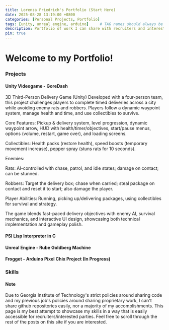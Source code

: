 ```yaml
---
title: Lorenza Friedrich's Portfolio (Start Here)
date: 2025-08-28 13:19:00 +0800
categories: [Personal Projects, Portfolio]
tags: [unity, unreal engine, arduino]     # TAG names should always be lowercase
description: Portfolio of work I can share with recruiters and interested parties 
pin: true
---
```


# Welcome to my Portfolio! 

### Projects

#### Unity Videogame - GoreDash
3D Third-Person Delivery Game (Unity)
Developed with a four-person team, this project challenges players to complete timed deliveries across a city while avoiding enemy rats and robbers. Players follow a dynamic waypoint system, manage health and time, and use collectibles to survive.

Core Features: Pickup & delivery system, level progression, dynamic waypoint arrow, HUD with health/timer/objectives, start/pause menus, options (volume, restart, game over), and loading screens.

Collectibles: Health packs (restore health), speed boosts (temporary movement increase), pepper spray (stuns rats for 10 seconds).

Enemies:

Rats: AI-controlled with chase, patrol, and idle states; damage on contact; can be stunned.

Robbers: Target the delivery box; chase when carried; steal package on contact and reset it to start; also damage the player.

Player Abilities: Running, picking up/delivering packages, using collectibles for survival and strategy.

The game blends fast-paced delivery objectives with enemy AI, survival mechanics, and interactive UI design, showcasing both technical implementation and gameplay polish.

#### PSI Lisp Interpreter in C

#### Unreal Engine - Rube Goldberg Machine

#### Frogget - Arduino Pixel Chix Project (In Progress)

### Skills

#### Note
Due to Georgia Institute of Technology's strict policies around sharing code and my previous job's policies around sharing proprietary work, I can't share github repositories easily, nor a majority of my accomplishments. This page is my best attempt to showcase my skills in a way that is easily accessible for recruiters/interested parties. Feel free to scroll through the rest of the posts on this site if you are interested.


